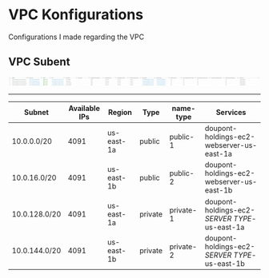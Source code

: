 # VPC Konfigurations
Configurations I made regarding the VPC

## VPC Subent
![Alt text](images/image.png)

---

| Subnet        | Available IPs | Region     | Type    | name-type | Services                                      |
|---------------|---------------|------------|---------|-----------|-----------------------------------------------|
| 10.0.0.0/20   | 4091          | us-east-1a | public  | public-1  | doupont-holdings-ec2-webserver-us-east-1a     |
| 10.0.16.0/20  | 4091          | us-east-1b | public  | public-2  | doupont-holdings-ec2-webserver-us-east-1b     |
| 10.0.128.0/20 | 4091          | us-east-1a | private | private-1 | doupont-holdings-ec2-*SERVER TYPE*-us-east-1a |
| 10.0.144.0/20 | 4091          | us-east-1b | private | private-2 | doupont-holdings-ec2-*SERVER TYPE*-us-east-1b |
